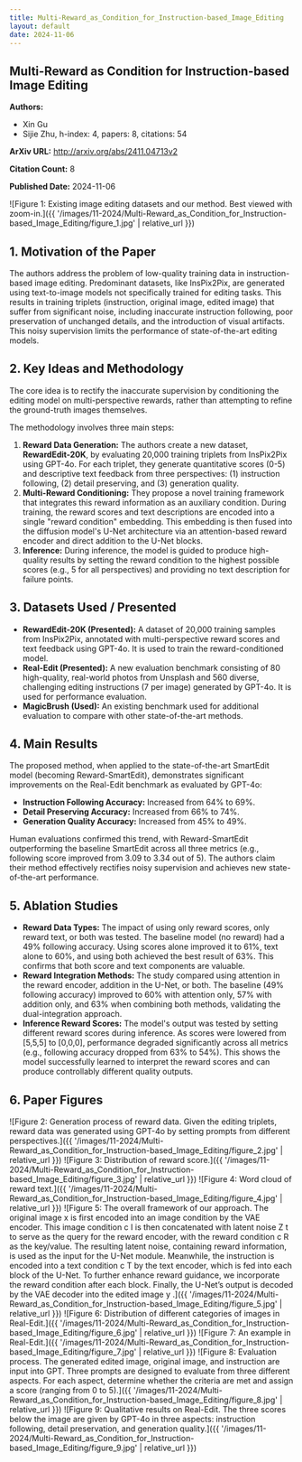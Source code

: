```yaml
---
title: Multi-Reward_as_Condition_for_Instruction-based_Image_Editing
layout: default
date: 2024-11-06
---
```

## Multi-Reward as Condition for Instruction-based Image Editing
**Authors:**
- Xin Gu
- Sijie Zhu, h-index: 4, papers: 8, citations: 54

**ArXiv URL:** http://arxiv.org/abs/2411.04713v2

**Citation Count:** 8

**Published Date:** 2024-11-06

![Figure 1: Existing image editing datasets and our method. Best viewed with zoom-in.]({{ '/images/11-2024/Multi-Reward_as_Condition_for_Instruction-based_Image_Editing/figure_1.jpg' | relative_url }})
## 1. Motivation of the Paper
The authors address the problem of low-quality training data in instruction-based image editing. Predominant datasets, like InsPix2Pix, are generated using text-to-image models not specifically trained for editing tasks. This results in training triplets (instruction, original image, edited image) that suffer from significant noise, including inaccurate instruction following, poor preservation of unchanged details, and the introduction of visual artifacts. This noisy supervision limits the performance of state-of-the-art editing models.

## 2. Key Ideas and Methodology
The core idea is to rectify the inaccurate supervision by conditioning the editing model on multi-perspective rewards, rather than attempting to refine the ground-truth images themselves.

The methodology involves three main steps:
1.  **Reward Data Generation:** The authors create a new dataset, **RewardEdit-20K**, by evaluating 20,000 training triplets from InsPix2Pix using GPT-4o. For each triplet, they generate quantitative scores (0-5) and descriptive text feedback from three perspectives: (1) instruction following, (2) detail preserving, and (3) generation quality.
2.  **Multi-Reward Conditioning:** They propose a novel training framework that integrates this reward information as an auxiliary condition. During training, the reward scores and text descriptions are encoded into a single "reward condition" embedding. This embedding is then fused into the diffusion model's U-Net architecture via an attention-based reward encoder and direct addition to the U-Net blocks.
3.  **Inference:** During inference, the model is guided to produce high-quality results by setting the reward condition to the highest possible scores (e.g., 5 for all perspectives) and providing no text description for failure points.

## 3. Datasets Used / Presented
*   **RewardEdit-20K (Presented):** A dataset of 20,000 training samples from InsPix2Pix, annotated with multi-perspective reward scores and text feedback using GPT-4o. It is used to train the reward-conditioned model.
*   **Real-Edit (Presented):** A new evaluation benchmark consisting of 80 high-quality, real-world photos from Unsplash and 560 diverse, challenging editing instructions (7 per image) generated by GPT-4o. It is used for performance evaluation.
*   **MagicBrush (Used):** An existing benchmark used for additional evaluation to compare with other state-of-the-art methods.

## 4. Main Results
The proposed method, when applied to the state-of-the-art SmartEdit model (becoming Reward-SmartEdit), demonstrates significant improvements on the Real-Edit benchmark as evaluated by GPT-4o:
*   **Instruction Following Accuracy:** Increased from 64% to 69%.
*   **Detail Preserving Accuracy:** Increased from 66% to 74%.
*   **Generation Quality Accuracy:** Increased from 45% to 49%.

Human evaluations confirmed this trend, with Reward-SmartEdit outperforming the baseline SmartEdit across all three metrics (e.g., following score improved from 3.09 to 3.34 out of 5). The authors claim their method effectively rectifies noisy supervision and achieves new state-of-the-art performance.

## 5. Ablation Studies
*   **Reward Data Types:** The impact of using only reward scores, only reward text, or both was tested. The baseline model (no reward) had a 49% following accuracy. Using scores alone improved it to 61%, text alone to 60%, and using both achieved the best result of 63%. This confirms that both score and text components are valuable.
*   **Reward Integration Methods:** The study compared using attention in the reward encoder, addition in the U-Net, or both. The baseline (49% following accuracy) improved to 60% with attention only, 57% with addition only, and 63% when combining both methods, validating the dual-integration approach.
*   **Inference Reward Scores:** The model's output was tested by setting different reward scores during inference. As scores were lowered from [5,5,5] to [0,0,0], performance degraded significantly across all metrics (e.g., following accuracy dropped from 63% to 54%). This shows the model successfully learned to interpret the reward scores and can produce controllably different quality outputs.

## 6. Paper Figures
![Figure 2: Generation process of reward data. Given the editing triplets, reward data was generated using GPT-4o by setting prompts from different perspectives.]({{ '/images/11-2024/Multi-Reward_as_Condition_for_Instruction-based_Image_Editing/figure_2.jpg' | relative_url }})
![Figure 3: Distribution of reward score.]({{ '/images/11-2024/Multi-Reward_as_Condition_for_Instruction-based_Image_Editing/figure_3.jpg' | relative_url }})
![Figure 4: Word cloud of reward text.]({{ '/images/11-2024/Multi-Reward_as_Condition_for_Instruction-based_Image_Editing/figure_4.jpg' | relative_url }})
![Figure 5: The overall framework of our approach. The original image x is first encoded into an image condition by the VAE encoder. This image condition c I is then concatenated with latent noise Z t to serve as the query for the reward encoder, with the reward condition c R as the key/value. The resulting latent noise, containing reward information, is used as the input for the U-Net module. Meanwhile, the instruction is encoded into a text condition c T by the text encoder, which is fed into each block of the U-Net. To further enhance reward guidance, we incorporate the reward condition after each block. Finally, the U-Net’s output is decoded by the VAE decoder into the edited image y .]({{ '/images/11-2024/Multi-Reward_as_Condition_for_Instruction-based_Image_Editing/figure_5.jpg' | relative_url }})
![Figure 6: Distribution of different categories of images in Real-Edit.]({{ '/images/11-2024/Multi-Reward_as_Condition_for_Instruction-based_Image_Editing/figure_6.jpg' | relative_url }})
![Figure 7: An example in Real-Edit.]({{ '/images/11-2024/Multi-Reward_as_Condition_for_Instruction-based_Image_Editing/figure_7.jpg' | relative_url }})
![Figure 8: Evaluation process. The generated edited image, original image, and instruction are input into GPT. Three prompts are designed to evaluate from three different aspects. For each aspect, determine whether the criteria are met and assign a score (ranging from 0 to 5).]({{ '/images/11-2024/Multi-Reward_as_Condition_for_Instruction-based_Image_Editing/figure_8.jpg' | relative_url }})
![Figure 9: Qualitative results on Real-Edit. The three scores below the image are given by GPT-4o in three aspects: instruction following, detail preservation, and generation quality.]({{ '/images/11-2024/Multi-Reward_as_Condition_for_Instruction-based_Image_Editing/figure_9.jpg' | relative_url }})
